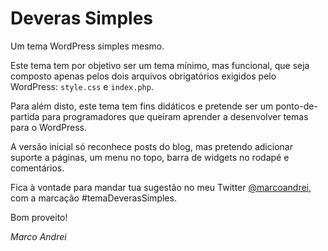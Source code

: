 # Deveras Simples
Um tema WordPress simples mesmo.

Este tema tem por objetivo ser um tema mínimo, mas funcional, que seja composto apenas pelos dois arquivos obrigatórios exigidos pelo WordPress: `style.css` e `index.php`.

Para além disto, este tema tem fins didáticos e pretende ser um ponto-de-partida para programadores que queiram aprender a desenvolver temas para o WordPress.

A versão inicial só reconhece posts do blog, mas pretendo adicionar suporte a páginas, um menu no topo, barra de widgets no rodapé e comentários.

Fica à vontade para mandar tua sugestão no meu Twitter [@marcoandrei](https://twitter.com/marcoandrei), com a marcação #temaDeverasSimples. 

Bom proveito!

_Marco Andrei_